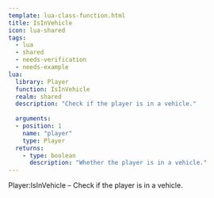 ```yaml
---
template: lua-class-function.html
title: IsInVehicle
icon: lua-shared
tags:
  - lua
  - shared
  - needs-verification
  - needs-example
lua:
  library: Player
  function: IsInVehicle
  realm: shared
  description: "Check if the player is in a vehicle."
  
  arguments:
  - position: 1
    name: "player"
    type: Player
  returns:
    - type: boolean
      description: "Whether the player is in a vehicle."
---
```


<div class="lua__search__keywords">
Player:IsInVehicle &#x2013; Check if the player is in a vehicle.
</div>
